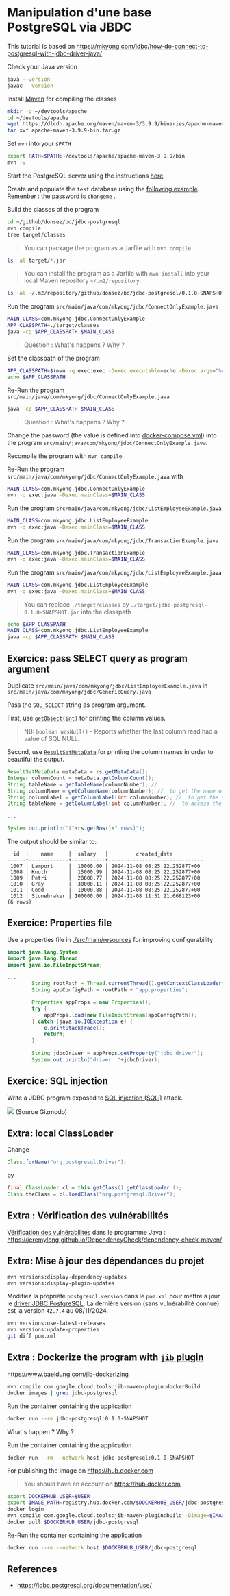 # Manipulation d'une base PostgreSQL via JBDC 

This tutorial is based on https://mkyong.com/jdbc/how-do-connect-to-postgresql-with-jdbc-driver-java/

Check your Java version
```bash
java --version
javac --version
```

Install [Maven](https://maven.apache.org/install.html) for compiling the classes
```bash
mkdir -p ~/devtools/apache
cd ~/devtools/apache
wget https://dlcdn.apache.org/maven/maven-3/3.9.9/binaries/apache-maven-3.9.9-bin.tar.gz
tar xvf apache-maven-3.9.9-bin.tar.gz
```

Set `mvn` into your `$PATH` 
```bash
export PATH=$PATH:~/devtools/apache/apache-maven-3.9.9/bin
mvn -v
```

Start the PostgreSQL server using the instructions [here](../postgres/README.md).

Create and populate the `test` database using the [following example](../postgres/work/employee/employee.sql). Remenber : the password is `changeme` .


Build the classes of the program

```bash
cd ~/github/donsez/bd/jdbc-postgresql
mvn compile
tree target/classes
```

> You can package the program as a Jarfile with `mvn compile`.

```bash
ls -al target/*.jar
```

> You can install the program as a Jarfile with `mvn install` into your local Maven repository `~/.m2/repository`.

```bash
ls -al ~/.m2/repository/github/donsez/bd/jdbc-postgresql/0.1.0-SNAPSHOT/
```


Run the program `src/main/java/com/mkyong/jdbc/ConnectOnlyExample.java`
```bash
MAIN_CLASS=com.mkyong.jdbc.ConnectOnlyExample
APP_CLASSPATH=./target/classes
java -cp $APP_CLASSPATH $MAIN_CLASS
```

> Question : What's happens ? Why ?


Set the classpath of the program
```bash
APP_CLASSPATH=$(mvn -q exec:exec -Dexec.executable=echo -Dexec.args="%classpath")
echo $APP_CLASSPATH
```

Re-Run the program `src/main/java/com/mkyong/jdbc/ConnectOnlyExample.java`
```bash
java -cp $APP_CLASSPATH $MAIN_CLASS
```

> Question : What's happens ? Why ?

Change the password (the value is defined into [docker-compose.yml](../postgres/docker-compose.yml)) into the program `src/main/java/com/mkyong/jdbc/ConnectOnlyExample.java`.

Recompile the program with `mvn campile`.

Re-Run the program `src/main/java/com/mkyong/jdbc/ConnectOnlyExample.java` with
```bash
MAIN_CLASS=com.mkyong.jdbc.ConnectOnlyExample
mvn -q exec:java -Dexec.mainClass=$MAIN_CLASS
```

Run the program `src/main/java/com/mkyong/jdbc/ListEmployeeExample.java`
```bash
MAIN_CLASS=com.mkyong.jdbc.ListEmployeeExample
mvn -q exec:java -Dexec.mainClass=$MAIN_CLASS
```

Run the program `src/main/java/com/mkyong/jdbc/TransactionExample.java`
```bash
MAIN_CLASS=com.mkyong.jdbc.TransactionExample
mvn -q exec:java -Dexec.mainClass=$MAIN_CLASS
```

Run the program `src/main/java/com/mkyong/jdbc/ListEmployeeExample.java`
```bash
MAIN_CLASS=com.mkyong.jdbc.ListEmployeeExample
mvn -q exec:java -Dexec.mainClass=$MAIN_CLASS
```

> You can replace `./target/classes` by `./target/jdbc-postgresql-0.1.0-SNAPSHOT.jar` into the classpath

```bash
echo $APP_CLASSPATH
MAIN_CLASS=com.mkyong.jdbc.ListEmployeeExample
java -cp $APP_CLASSPATH $MAIN_CLASS
```


## Exercice: pass SELECT query as program argument 

Duplicate `src/main/java/com/mkyong/jdbc/ListEmployeeExample.java` in `src/main/java/com/mkyong/jdbc/GenericQuery.java`

Pass the `SQL_SELECT` string as program argument.

First, use [`getObject(int)`](https://docs.oracle.com/en/java/javase/23/docs/api/java.sql/java/sql/ResultSet.html) for printing the column values.

> NB: `boolean wasNull()` - Reports whether the last column read had a value of SQL NULL.


Second, use [`ResultSetMetaData`](https://docs.oracle.com/en/java/javase/23/docs/api/java.sql/java/sql/ResultSetMetaData.html) for printing the column names in order to beautiful the output.

```java
ResultSetMetaData metaData = rs.getMetaData();
Integer columnCount = metaData.getColumnCount();
String tableName = getTableName(columnNumber); // 
String columnName = getColumnName(columnNumber); //  to get the name of  the column
String columnLabel = getColumnLabel(int columnNumber); //  to get the name of  the column
String tableName = getColumnLabel(int columnNumber); //  to access the label of the column, which is specified after AS in the SQL query

...

System.out.println("("+rs.getRow()+" rows)");
```

The output should be similar to:

```console
  id  |    name     |  salary   |         created_date          
------+-------------+-----------+-------------------------------
 1007 | Lamport     |  10000.00 | 2024-11-08 08:25:22.252877+00
 1008 | Knuth       |  15000.99 | 2024-11-08 08:25:22.252877+00
 1009 | Petri       |  20000.77 | 2024-11-08 08:25:22.252877+00
 1010 | Gray        |  30000.11 | 2024-11-08 08:25:22.252877+00
 1011 | Codd        |  10000.88 | 2024-11-08 08:25:22.252877+00
 1012 | Stonebraker | 100000.00 | 2024-11-08 11:51:21.668123+00
(6 rows)
```

## Exercice: Properties file

Use a properties file in [./src/main/resources](./src/main/resources/app.properties) for improving configurability

```java
import java.lang.System;
import java.lang.Thread;
import java.io.FileInputStream;

...
        String rootPath = Thread.currentThread().getContextClassLoader().getResource("").getPath();
        String appConfigPath = rootPath + "app.properties";

        Properties appProps = new Properties();
        try {
            appProps.load(new FileInputStream(appConfigPath));            
        } catch (java.io.IOException e) {
            e.printStackTrace();
            return;
        }
        
        String jdbcDriver = appProps.getProperty("jdbc_driver");
        System.out.println("driver :"+jdbcDriver);
```

## Exercice: SQL injection

Write a JDBC program exposed to [SQL injection (SQLi)](https://fr.wikipedia.org/wiki/Injection_SQL) attack.

![](1705992627213.jpg)
(Source Gizmodo)

## Extra: local ClassLoader

Change
```java
Class.forName("org.postgresql.Driver");
```
by
```java
final ClassLoader cl = this.getClass().getClassLoader ();
Class theClass = cl.loadClass("org.postgresql.Driver");
```

## Extra : Vérification des vulnérabilités

[Vérification des vulnérabilités](https://mvnrepository.com/artifact/org.owasp/dependency-check-maven) dans le programme Java : https://jeremylong.github.io/DependencyCheck/dependency-check-maven/


## Extra: Mise à jour des dépendances du projet

```bash
mvn versions:display-dependency-updates
mvn versions:display-plugin-updates
```

Modifiez la propriété `postgresql.version` dans le `pom.xml` pour mettre à jour le [driver JDBC PostgreSQL](https://mvnrepository.com/artifact/org.postgresql/postgresql). La dernière version (sans vulnérabilité connue) est la version `42.7.4` au 08/11/2024.

```bash
mvn versions:use-latest-releases
mvn versions:update-properties
git diff pom.xml
```
 
## Extra : Dockerize the program with [`jib` plugin](https://github.com/GoogleContainerTools/jib/blob/master/jib-maven-plugin/README.md)

https://www.baeldung.com/jib-dockerizing


```bash
mvn compile com.google.cloud.tools:jib-maven-plugin:dockerBuild
docker images | grep jdbc-postgresql
```

Run the container containing the application 
```bash
docker run --rm jdbc-postgresql:0.1.0-SNAPSHOT
```

What's happen ? Why ?

Run the container containing the application 
```bash
docker run --rm --network host jdbc-postgresql:0.1.0-SNAPSHOT
```

For publishing the image on https://hub.docker.com

> You should have an account on https://hub.docker.com

```bash
export DOCKERHUB_USER=$USER
export IMAGE_PATH=registry.hub.docker.com/$DOCKERHUB_USER/jdbc-postgresql
docker login
mvn compile com.google.cloud.tools:jib-maven-plugin:build -Dimage=$IMAGE_PATH
docker pull $DOCKERHUB_USER/jdbc-postgresql
```

Re-Run the container containing the application 
```bash
docker run --rm --network host $DOCKERHUB_USER/jdbc-postgresql
```


## References
* https://jdbc.postgresql.org/documentation/use/
